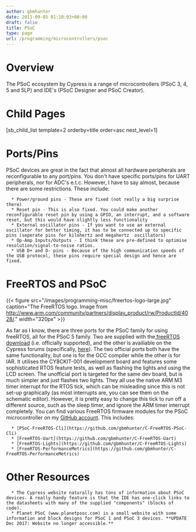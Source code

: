 ```yaml
---
author: gbmhunter
date: 2011-09-05 01:10:03+00:00
draft: false
title: PSoC
type: page
url: /programming/microcontrollers/psoc
---
```


# Overview




The PSoC ecosystem by Cypress is a range of microcontrollers (PSoC 3, 4, 5 and 5LP) and IDE's (PSoC Designer and PSoC Creator).




# Child Pages




[sb_child_list template=2 orderby=title order=asc nest_level=1]




# Ports/Pins




PSoC devices are great in the fact that almost all hardware peripherals are reconfigurable to any port/pins. You don't have specific ports/pins for UART peripherals, nor for ADC's e.t.c. However, I have to say almost, because there are some restrictions. These include:





	  * Power/ground pins - These are fixed (not really a big surprise there)
	  * Reset pin - This is also fixed. You could make another reconfigurable reset pin by using a GPIO, an interrupt, and a software reset, but this would have slightly less functionality
	  * External oscillator pins - If you want to use an external oscillator for better timing, it has to be connected up to specific pins (seperate pins for kilohertz and megahertz  oscillators)
	  * Op-Amp Inputs/Outputs - I think these are pre-defined to optimise resolution/signal-to-noise ratios.
	  * USB D+ and D- pins - Because of the high communication speeds of the USB protocol, these pins require special design and hence are fixed.



# FreeRTOS and PSoC




{{< figure src="/images/programming-misc/freertos-logo-large.jpg" caption="The FreeRTOS logo. Image from http://www.arm.com/community/partners/display_product/rw/ProductId/4028/."  width="320px" >}}




As far as I know, there are three ports for the PSoC family for using freeRTOS, all for the PSoC 5 family. Two are supplied with the[ freeRTOS download](http://www.freertos.org/) (i.e. officially supported), and the other is availiable on the Cypress forums (specifically, [here](http://www.freertos.org/index.html?http://interactive.freertos.org/entries/211156-cypress-cy8c55xx-family-demo-project)). The two official ports both have the same functionality, but one is for the GCC compiler while the other is for IAR. It utilises the CY8CKIT-001 development board and features some sophisticated RTOS feature tests, as well as flashing the lights and using the LCD screen. The unofficial port is targeted for the same dev board, but is much simpler and just flashes two lights. They all use the native ARM M3 timer interrupt for the RTOS tick, which can be misleading since this is not set-up graphically (as most interrupts are, you can see them on the schematic editor). However, it is pretty easy to change this tick to run off a different source, such as the sleep timer, and ignore the ARM timer interrupt completely. You can find various FreeRTOS firmware modules for the PSoC microcontroller on my [GitHub account](https://github.com/gbmhunter). This includes:





	  * [PSoC-FreeRTOS-Cli](https://github.com/gbmhunter/C-FreeRTOS-PSoC-Cli)
	  * [FreeRTOS-Uart](https://github.com/gbmhunter/C-FreeRTOS-Uart)
	  * [FreeRTOS-Lights](https://github.com/gbmhunter/C-FreeRTOS-Lights)
	  * [FreeRTOS-PerformanceMetrics](https://github.com/gbmhunter/C-FreeRTOS-PerformanceMetrics)



# Other Resources





	  * The Cypress website naturally has tons of information about PSoC devices. A really handy feature is that the IDE has one-click links to the datasheets with many of the supplied "components" (blocks of code).
	  * Planet PSoC (www.planetpsoc.com) is a small website with some information and block designs for PSoC 1 and PSoC 3 devices. **UPDATE Dec 2017: Website no longer accessible.**

